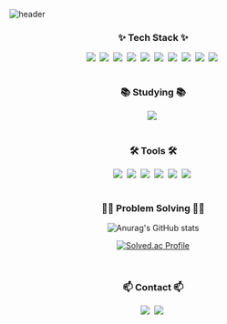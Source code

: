 <!-- 타이틀 -->

![header](https://capsule-render.vercel.app/api?type=blur&color=afeeee&descAlignY=40&text=YOUNGHAN's%20Github&fontSize=50&fontColor=4682b4)

<!-- Tech Stack -->
<h3 align="center">✨ Tech Stack ✨</h3>
<div align="center">
  <img src="https://img.shields.io/badge/Spring-6DB33F?style=the-badge&logo=Spring&logoColor=white"/>&nbsp;
  <img src="https://img.shields.io/badge/SpringBoot-6DB33F?style=the-badge&logo=SpringBoot&logoColor=white"/>&nbsp;
  <img src="https://img.shields.io/badge/SpringSecurity-6DB33F?style=the-badge&logo=SpringSecurity&logoColor=white"/>&nbsp;
  <img src="https://img.shields.io/badge/JPA-6DB33F?style=the-badge"/>&nbsp;
  <img src="https://img.shields.io/badge/MySQL-4479A1?style=the-badge&logo=MySQL&logoColor=white"/>&nbsp;
  <img src="https://img.shields.io/badge/PostgreSQL-4169E1?style=the-badge&logo=PostgreSQL&logoColor=white"/>&nbsp;
  <img src="https://img.shields.io/badge/Redis-FF4438?style=the-badge&logo=Redis&logoColor=white"/>&nbsp;
  <img src="https://img.shields.io/badge/JWT-000000?style=the-badge&logo=jsonwebtokens&logoColor=white"/>&nbsp;
  <img src="https://img.shields.io/badge/OAuth2.0-EB5424?style=the-badge&logo=auth0&logoColor=white"/>&nbsp;
  <img src="https://img.shields.io/badge/Socket.IO-010101?style=the-badge&logo=socketdotio&logoColor=white"/>&nbsp;
  
</div>

<br>

<!-- Studying -->
<h3 align="center">📚 Studying 📚</h3>
<div align="center">
  <img src="https://img.shields.io/badge/gRPC-2596BE?style=the-badge&logo=trpc&logoColor=white"/>&nbsp;
</div>

<br>

<!-- Tools -->
<h3 align="center">🛠 Tools 🛠</h3>
<div align="center">
  <img src="https://img.shields.io/badge/Git-F05032?style=the-badge&logo=git&logoColor=white"/>&nbsp;
  <img src="https://img.shields.io/badge/Github-181717?style=the-badge&logo=github&logoColor=white"/>&nbsp;
  <img src="https://img.shields.io/badge/GitLab-FC6D26?style=the-badge&logo=gitlab&logoColor=white"/>&nbsp;
  <img src="https://img.shields.io/badge/Jira-0052CC?style=the-badge&logo=jira&logoColor=white"/>&nbsp;
  <img src="https://img.shields.io/badge/Notion-000000?style=the-badge&logo=notion&logoColor=white"/>&nbsp;
  <img src="https://img.shields.io/badge/Intellij-000000?style=the-badge&logo=intellijidea&logoColor=white"/>&nbsp;
  
</div>

<br>
<!-- 백준 & 프로그래머스 -->
<h3 align="center">👨‍💻 Problem Solving 👨‍💻</h3>
<div align="center">
  <!-- 백준 Solved.ac 티어 뱃지 -->
  
  ![Anurag's GitHub stats](https://github-readme-stats.vercel.app/api?username=ynghan&show_icons=true&theme=graywhite)
  
  [![Solved.ac Profile](http://mazassumnida.wtf/api/v2/generate_badge?boj=daum4572)](https://solved.ac/daum4572/)
</div>

<br>

<!-- Contact -->
<h3 align="center">📫 Contact 📫</h3>
<div align="center">
  <img src="https://img.shields.io/badge/GitBook-BBDDE5?style=the-badge&logo=gitbook&logoColor=white"/>&nbsp;
  <img src="https://img.shields.io/badge/Gmail-EA4335?style=the-badge&logo=gmail&logoColor=white"/>&nbsp;
</div>
